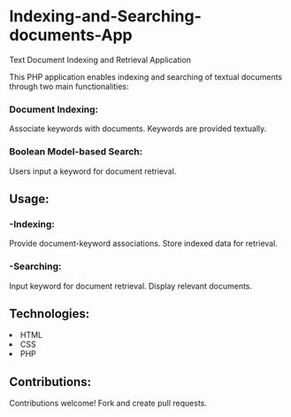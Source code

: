# Indexing-and-Searching-documents-App
Text Document Indexing and Retrieval Application

This PHP application enables indexing and searching of textual documents through two main functionalities:

<h3>Document Indexing:</h3>
<p>Associate keywords with documents.
Keywords are provided textually.</p>
<h3>Boolean Model-based Search:</h3
<p>Users input a keyword for document retrieval.</p>
<h2>Usage:</h2>
<h3>-Indexing:</h3>
<p>Provide document-keyword associations.
Store indexed data for retrieval.</p>
<h3>-Searching:</h3>
<p>Input keyword for document retrieval.
Display relevant documents.</p>
<h2>Technologies:</h2>
<li>HTML</li>
<li>CSS</li>
<li>PHP</li>

<h2>Contributions:</h2>
<p>Contributions welcome! Fork and create pull requests.</p>
